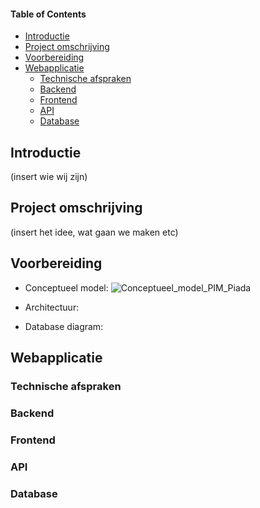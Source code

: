 #### Table of Contents  
* [Introductie](#Introductie)
* [Project omschrijving](#Project-omschrijving)  
* [Voorbereiding](#Voorbereiding)
* [Webapplicatie](#Webapplicatie)
    * [Technische afspraken](#Technische-afspraken)
    * [Backend](#Backend)
    * [Frontend](#Frontend)
    * [API](#API)
    * [Database](#Database)

## Introductie
(insert wie wij zijn)

## Project omschrijving
(insert het idee, wat gaan we maken etc)

## Voorbereiding
* Conceptueel model:
![Conceptueel_model_PIM_Piada](https://user-images.githubusercontent.com/84020568/158345973-aa104ccf-2fff-4a37-84e9-8e46a686c628.jpg)

* Architectuur:

* Database diagram:

## Webapplicatie

### Technische afspraken

### Backend

### Frontend

### API

### Database
